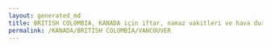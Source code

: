 ```yaml
---
layout: generated_md
title: BRITISH COLOMBIA, KANADA için iftar, namaz vakitleri ve hava durumu - ilçe/eyalet seç
permalink: /KANADA/BRITISH COLOMBIA/VANCOUVER
---
```


<script type="text/javascript">
  var country = KANADA;
  var city = BRITISH COLOMBIA;
  var state = VANCOUVER;
  var lat = 72;
  var lon = 21;
</script>
